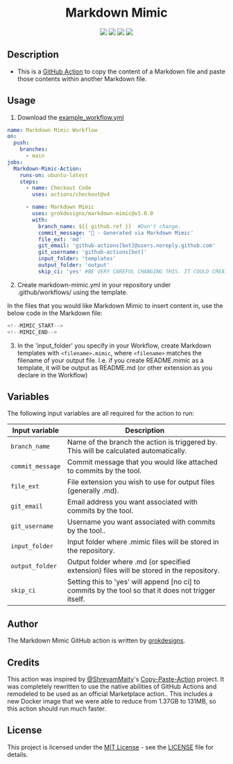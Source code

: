 <h1 align="center">Markdown Mimic</h1>  

<p align="center">
	<a href="https://github.com/grokdesigns/markdown-mimic/stargazers"><img src="https://img.shields.io/github/stars/grokdesigns/markdown-mimic?colorA=363a4f&colorB=7dc4e4&style=for-the-badge"></a>
	<a href="https://github.com/grokdesigns/markdown-mimic/issues"><img src="https://img.shields.io/github/issues/grokdesigns/markdown-mimic?colorA=363a4f&colorB=7dc4e4&style=for-the-badge"></a>
	<a href="https://github.com/grokdesigns/markdown-mimic/contributors"><img src="https://img.shields.io/github/contributors/grokdesigns/markdown-mimic?colorA=363a4f&colorB=7dc4e4&style=for-the-badge"></a>
    <img src="https://img.shields.io/badge/language-python-blue?colorA=363a4f&colorB=7dc4e4&style=for-the-badge"/>
</p>

## Description

- This is a [GitHub Action](https://developer.github.com/actions/) to copy the content of a Markdown file and paste those contents within another Markdown file.

## Usage

1. Download the [example_workflow.yml](example_workflow.yml)

```yml
name: Markdown Mimic Workflow
on:
  push:
    branches:
      - main
jobs:
  Markdown-Mimic-Action:
    runs-on: ubuntu-latest
    steps:
      - name: Checkout Code
        uses: actions/checkout@v4

      - name: Markdown Mimic
        uses: grokdesigns/markdown-mimic@v1.0.0
        with:
          branch_name: ${{ github.ref }}  #Don't change.
          commit_message: '🤖 - Generated via Markdown Mimic'
          file_ext: 'md'
          git_email: 'github-actions[bot]@users.noreply.github.com'
          git_username: 'github-actions[bot]'
          input_folder: 'templates'
          output_folder: 'output'
          skip_ci: 'yes' #BE VERY CAREFUL CHANGING THIS. IT COULD CREATE INFINITE WORKFLOWS.
```

2. Create markdown-mimic.yml in your repository under .github/workflows/ using the template.

In the files that you would like Markdown Mimic to insert content in, use the below code in the Markdown file:
```js
<!--MIMIC_START-->
<!--MIMIC_END-->
```

3. In the 'input_folder' you specify in your Workflow, create Markdown templates with `<filename>.mimic`, where `<filename>` matches the filename of your output file. I.e. if you create README.mimic as a template, it will be output as README.md (or other extension as you declare in the Workflow)


## Variables

The following input variables are all required for the action to run:

|Input variable|Description|
|--------------------|-----------|
|`branch_name`|Name of the branch the action is triggered by. This will be calculated automatically.|
|`commit_message`|Commit message that you would like attached to commits by the tool.|
|`file_ext`|File extension you wish to use for output files (generally .md).|
|`git_email`|Email address you want associated with commits by the tool.|
|`git_username`|Username you want associated with commits by the tool..|
|`input_folder`|Input folder where .mimic files will be stored in the repository.|
|`output_folder`|Output folder where .md (or specified extension) files will be stored in the repository.|
|`skip_ci`|Setting this to 'yes' will append [no ci] to commits by the tool so that it does not trigger itself.|

## Author

The Markdown Mimic GitHub action is written by [grokdesigns](https://github.com/grokdesigns).

## Credits

This action was inspired by [@ShreyamMaity](https://github.com/ShreyamMaity)'s [Copy-Paste-Action](https://github.com/ShreyamMaity/Copy-Paste-Action) project. It was completely rewritten to use the native abilities of GitHub Actions and remodeled to be used as an official Marketplace action.. This includes a new Docker image that we were able to reduce from 1.37GB to 131MB, so this action should run much faster.

## License

This project is licensed under the [MIT License](https://opensource.org/licenses/MIT) - see the [LICENSE](LICENSE) file for details.
